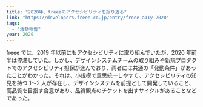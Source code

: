 ```yaml
---
title: "2020年、freeeのアクセシビリティを振り返る"
link: "https://developers.freee.co.jp/entry/freee-a11y-2020"
tags:
  - "活動報告"
year: 2020
---
```


freee では、2019 年以前にもアクセシビリティに取り組んでいたが、2020 年前半は停滞していた。しかし、デザインシステムチームの取り組みや新規プロダクトでのアクセシビリティ担保が進んでおり、両者には共通の「発動条件」があったことがわかった。それは、小規模で意思統一しやすく、アクセシビリティの知見を持つ 1〜2 人が存在し、デザインシステムを前提として開発していること、高品質を目指す合意があり、品質観点のチケットを出すサイクルがあることなどであった。
